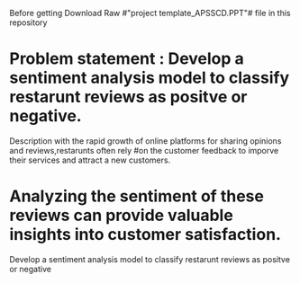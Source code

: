Before getting Download Raw #"project template_APSSCD.PPT"# file  in this repository
# Problem statement : Develop a sentiment analysis model to classify restarunt reviews as positve or negative.
Description
 with the rapid growth of online platforms for sharing opinions and reviews,restarunts often rely
#on the customer feedback to imporve their services and attract   a new customers.
# Analyzing the sentiment of these reviews can provide valuable insights into customer satisfaction.
Develop a sentiment analysis model to classify restarunt reviews as positve or negative
